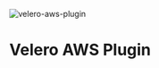 ![velero-aws-plugin](https://github.com/raspbernetes/multi-arch-images/workflows/velero-aws-plugin/badge.svg)

# Velero AWS Plugin
